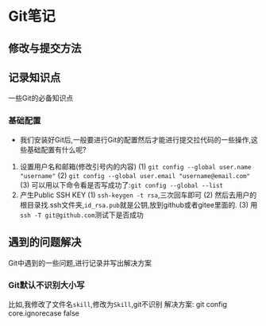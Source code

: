 # Git笔记

## 修改与提交方法

## 记录知识点
一些Git的必备知识点
### 基础配置
+ 我们安装好Git后,一般要进行Git的配置然后才能进行提交拉代码的一些操作,这些基础配置有什么呢?
1. 设置用户名和邮箱(修改引号内的内容)
   (1) `git config --global user.name "username"`
   (2) `git config --global user.email "username@email.com"`
   (3) 可以用以下命令看是否写成功了:`git config --global --list`
2. 产生Public SSH KEY
    (1) `ssh-keygen -t rsa`,三次回车即可
    (2) 然后去用户的根目录找.ssh文件夹,`id_rsa.pub`就是公钥,放到github或者gitee里面的.
    (3) 用`ssh -T git@github.com`测试下是否成功

## 遇到的问题解决
Git中遇到的一些问题,进行记录并写出解决方案

### Git默认不识别大小写
比如,我修改了文件名`skill`,修改为`Skill`,git不识别
解决方案:
 git config core.ignorecase false